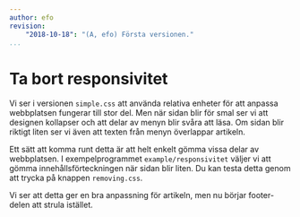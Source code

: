 ```yaml
---
author: efo
revision:
    "2018-10-18": "(A, efo) Första versionen."
...
```

Ta bort responsivitet
=======================

Vi ser i versionen `simple.css` att använda relativa enheter för att anpassa webbplatsen fungerar till stor del. Men när sidan blir för smal ser vi att designen kollapser och att delar av menyn blir svåra att läsa. Om sidan blir riktigt liten ser vi även att texten från menyn överlappar artikeln.

Ett sätt att komma runt detta är att helt enkelt gömma vissa delar av webbplatsen. I exempelprogrammet `example/responsivitet` väljer vi att gömma innehållsförteckningen när sidan blir liten. Du kan testa detta genom att trycka på knappen `removing.css`.

Vi ser att detta ger en bra anpassning för artikeln, men nu börjar footer-delen att strula istället.
